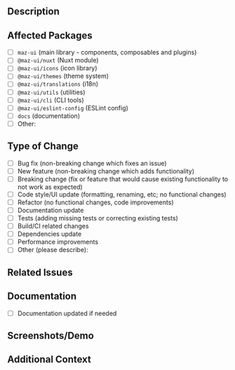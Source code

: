 ## Description

<!-- Provide a brief description of the changes in this PR -->

## Affected Packages

<!-- Check all packages that are affected by this PR -->

- [ ] `maz-ui` (main library - components, composables and plugins)
- [ ] `@maz-ui/nuxt` (Nuxt module)
- [ ] `@maz-ui/icons` (icon library)
- [ ] `@maz-ui/themes` (theme system)
- [ ] `@maz-ui/translations` (i18n)
- [ ] `@maz-ui/utils` (utilities)
- [ ] `@maz-ui/cli` (CLI tools)
- [ ] `@maz-ui/eslint-config` (ESLint config)
- [ ] `docs` (documentation)
- [ ] Other:

## Type of Change

<!-- Check the type of change your PR introduces -->

- [ ] Bug fix (non-breaking change which fixes an issue)
- [ ] New feature (non-breaking change which adds functionality)
- [ ] Breaking change (fix or feature that would cause existing functionality to not work as expected)
- [ ] Code style/UI update (formatting, renaming, etc; no functional changes)
- [ ] Refactor (no functional changes, code improvements)
- [ ] Documentation update
- [ ] Tests (adding missing tests or correcting existing tests)
- [ ] Build/CI related changes
- [ ] Dependencies update
- [ ] Performance improvements
- [ ] Other (please describe):

## Related Issues

<!-- Link to related issues -->
<!-- Use "Closes #123" if this PR closes an issue -->
<!-- Use "Relates to #123" if this PR is related to an issue -->

## Documentation

<!-- Describe how you tested your changes -->

- [ ] Documentation updated if needed

## Screenshots/Demo

<!-- If applicable, add screenshots or a demo link -->

## Additional Context

<!-- Add any other context about the PR here -->
